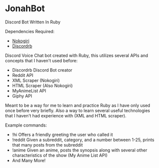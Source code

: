 # JonahBot
Discord Bot Written In Ruby

Dependencies Required:

  - [Nokogiri](http://www.nokogiri.org/)
  - [Discordrb](https://github.com/meew0/discordrb)

Discord Voice Chat bot created with Ruby, this utilizes several APIs and concepts that I haven't used before:

  - Discordrb Discord Bot creator
  - Reddit API
  - XML Scraper (Nokogiri)
  - HTML Scraper (Also Nokogiri)
  - MyAnimeList API
  - Giphy API
  
Meant to be a way for me to learn and practice Ruby as I have only used once before very briefly. Also a way to 
learn several useful technologies that I haven't had experience with (XML and HTML scraper).

Example commands:

  - !hi     Offers a friendly greeting the user who called it
  - !reddit Given a subreddit, category, and a number between 1-25, prints that many posts from the subreddit
  - !anime  Given an anime, posts the synopsis along with several other characteristics of the show (My Anime List API)
  - And Many More!
